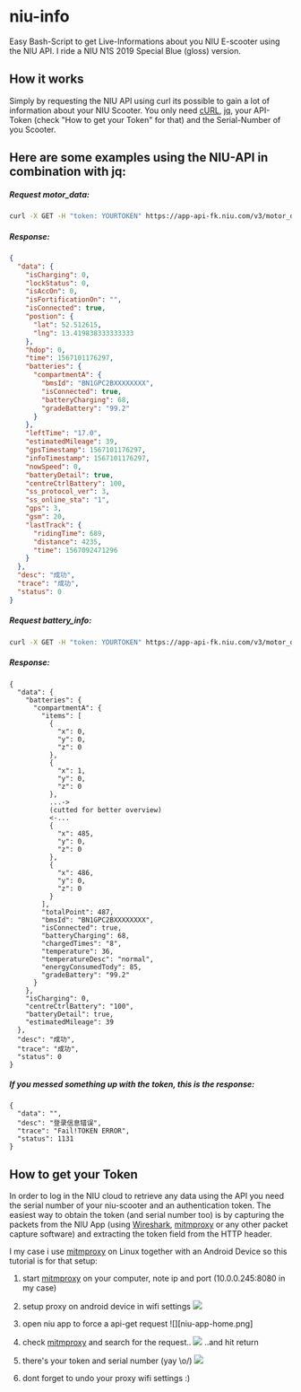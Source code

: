 # niu-info

Easy Bash-Script to get Live-Informations about you NIU E-scooter using the NIU API.
I ride a NIU N1S 2019 Special Blue (gloss) version.

## How it works
Simply by requesting the NIU API using curl its possible to gain a lot of information about your NIU Scooter. You only need [cURL][curl], [jq][jq], your API-Token (check "How to get your Token" for that) and the Serial-Number of you Scooter.

## Here are some examples using the NIU-API in combination with jq:

##### Request motor_data:
```sh
curl -X GET -H "token: YOURTOKEN" https://app-api-fk.niu.com/v3/motor_data/index_info\?sn=YOURSERIALNUMBER | jq
```

##### Response:
```json
{
  "data": {
    "isCharging": 0,
    "lockStatus": 0,
    "isAccOn": 0,
    "isFortificationOn": "",
    "isConnected": true,
    "postion": {
      "lat": 52.512615,
      "lng": 13.419838333333333
    },
    "hdop": 0,
    "time": 1567101176297,
    "batteries": {
      "compartmentA": {
        "bmsId": "BN1GPC2BXXXXXXXX",
        "isConnected": true,
        "batteryCharging": 68,
        "gradeBattery": "99.2"
      }
    },
    "leftTime": "17.0",
    "estimatedMileage": 39,
    "gpsTimestamp": 1567101176297,
    "infoTimestamp": 1567101176297,
    "nowSpeed": 0,
    "batteryDetail": true,
    "centreCtrlBattery": 100,
    "ss_protocol_ver": 3,
    "ss_online_sta": "1",
    "gps": 3,
    "gsm": 20,
    "lastTrack": {
      "ridingTime": 689,
      "distance": 4235,
      "time": 1567092471296
    }
  },
  "desc": "成功",
  "trace": "成功",
  "status": 0
}
```


##### Request battery_info:
```sh
curl -X GET -H "token: YOURTOKEN" https://app-api-fk.niu.com/v3/motor_data/battery_info\?sn\=YOURSERIALNUMBER
```

##### Response:
```
{
  "data": {
    "batteries": {
      "compartmentA": {
        "items": [
          {
            "x": 0,
            "y": 0,
            "z": 0
          },
          {
            "x": 1,
            "y": 0,
            "z": 0
          },
          ...->
          (cutted for better overview)
          <-...
          {
            "x": 485,
            "y": 0,
            "z": 0
          },
          {
            "x": 486,
            "y": 0,
            "z": 0
          }
        ],
        "totalPoint": 487,
        "bmsId": "BN1GPC2BXXXXXXXX",
        "isConnected": true,
        "batteryCharging": 68,
        "chargedTimes": "8",
        "temperature": 36,
        "temperatureDesc": "normal",
        "energyConsumedTody": 85,
        "gradeBattery": "99.2"
      }
    },
    "isCharging": 0,
    "centreCtrlBattery": "100",
    "batteryDetail": true,
    "estimatedMileage": 39
  },
  "desc": "成功",
  "trace": "成功",
  "status": 0
}
```

##### If you messed something up with the token, this is the response:
```
{
  "data": "",
  "desc": "登录信息错误",
  "trace": "Fail!TOKEN ERROR",
  "status": 1131
}
```


## How to get your Token

In order to log in the NIU cloud to retrieve any data using the API you need the serial number of your niu-scooter and an authentication token. The easiest way to obtain the token (and serial number too) is by capturing the packets from the NIU App (using [Wireshark][wireshark], [mitmproxy][mitmproxy] or any other packet capture software) and extracting the token field from the HTTP header.

I my case i use [mitmproxy][mitmproxy] on Linux together with an Android Device so this tutorial is for that setup:
1. start [mitmproxy][mitmproxy] on your computer, note ip and port (10.0.0.245:8080 in my case)
2. setup proxy on android device in wifi settings ![][proxy-wifi-settings.jpg]
3. open niu app to force a api-get request ![][niu-app-home.png]
4. check [mitmproxy][mitmproxy] and search for the request.. ![][mitmproxy-01.jpg]
..and hit return
5. there's your token and serial number (yay \o/) ![][mitmproxy-02.jpg]

6. dont forget to undo your proxy wifi settings :)


[curl]: https://curl.haxx.se
[jq]: https://stedolan.github.io/jq
[wireshark]: https://www.wireshark.org
[mitmproxy]: https://mitmproxy.org

[proxy-wifi-settings.jpg]: https://raw.githubusercontent.com/cascha42/niu-info/master/images/proxy-wifi-setting.jpg
[niu-app-home.jpg]: https://raw.githubusercontent.com/cascha42/niu-info/master/images/niu-app-home.jpg
[mitmproxy-01.jpg]: https://raw.githubusercontent.com/cascha42/niu-info/master/images/mitmproxy-01.jpg
[mitmproxy-02.jpg]: https://raw.githubusercontent.com/cascha42/niu-info/master/images/mitmproxy-02.jpg
